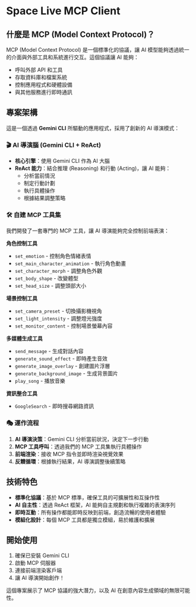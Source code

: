# Space Live MCP Client

## 什麼是 MCP (Model Context Protocol)？

MCP (Model Context Protocol) 是一個標準化的協議，讓 AI 模型能夠透過統一的介面與外部工具和系統進行交互。這個協議讓 AI 能夠：
- 呼叫外部 API 和工具
- 存取資料庫和檔案系統
- 控制應用程式和硬體設備
- 與其他服務進行即時通訊

## 專案架構

這是一個透過 **Gemini CLI** 所驅動的應用程式，採用了創新的 AI 導演模式：

### 🎬 AI 導演腦 (Gemini CLI + ReAct)
- **核心引擎**：使用 Gemini CLI 作為 AI 大腦
- **ReAct 能力**：結合推理 (Reasoning) 和行動 (Acting)，讓 AI 能夠：
  - 分析當前情況
  - 制定行動計劃
  - 執行具體操作
  - 根據結果調整策略

### 🛠️ 自建 MCP 工具集
我們開發了一套專門的 MCP 工具，讓 AI 導演能夠完全控制前端表演：

**角色控制工具**
- `set_emotion` - 控制角色情緒表情
- `set_main_character_animation` - 執行角色動畫
- `set_character_morph` - 調整角色外觀
- `set_body_shape` - 改變體型
- `set_head_size` - 調整頭部大小

**場景控制工具**
- `set_camera_preset` - 切換攝影機視角
- `set_light_intensity` - 調整燈光強度
- `set_monitor_content` - 控制場景螢幕內容

**多媒體生成工具**
- `send_message` - 生成對話內容
- `generate_sound_effect` - 即時產生音效
- `generate_image_overlay` - 創建圖片浮層
- `generate_background_image` - 生成背景圖片
- `play_song` - 播放音樂

**資訊整合工具**
- `GoogleSearch` - 即時搜尋網路資訊

### 🎭 運作流程

1. **AI 導演決策**：Gemini CLI 分析當前狀況，決定下一步行動
2. **MCP 工具呼叫**：透過我們的 MCP 工具集執行具體操作
3. **前端渲染**：接收 MCP 指令並即時渲染視覺效果
4. **反饋循環**：根據執行結果，AI 導演調整後續策略

## 技術特色

- **標準化協議**：基於 MCP 標準，確保工具的可擴展性和互操作性
- **AI 自主性**：透過 ReAct 框架，AI 能夠自主規劃和執行複雜的表演序列
- **即時互動**：所有操作都能即時反映到前端，創造流暢的使用者體驗
- **模組化設計**：每個 MCP 工具都是獨立模組，易於維護和擴展

## 開始使用

1. 確保已安裝 Gemini CLI
2. 啟動 MCP 伺服器
3. 連接前端渲染客戶端
4. 讓 AI 導演開始創作！

這個專案展示了 MCP 協議的強大潛力，以及 AI 在創意內容生成領域的無限可能性。 
